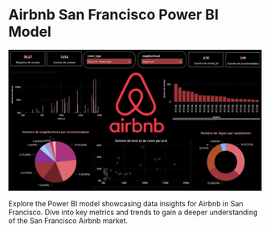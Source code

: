 # Airbnb San Francisco Power BI Model

![Airbnb San Francisco Power BI Model](airbnb-power-bi-demo.png)

Explore the Power BI model showcasing data insights for Airbnb in San Francisco. Dive into key metrics and trends to gain a deeper understanding of the San Francisco Airbnb market.
